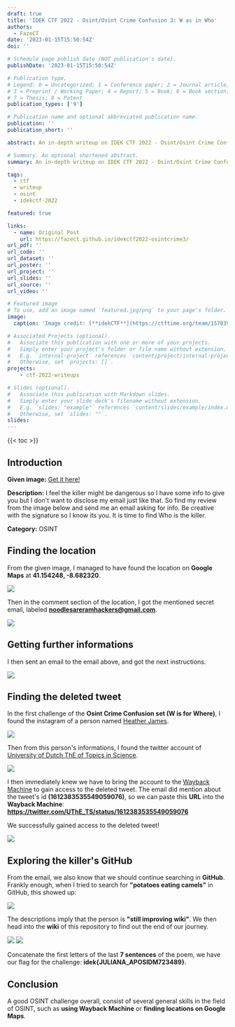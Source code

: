 ```yaml
---
draft: true
title: 'IDEK CTF 2022 - Osint/Osint Crime Confusion 3: W as in Who'
authors:
  - FazeCT
date: '2023-01-15T15:50:54Z'
doi: ''

# Schedule page publish date (NOT publication's date).
publishDate: '2023-01-15T15:50:54Z'

# Publication type.
# Legend: 0 = Uncategorized; 1 = Conference paper; 2 = Journal article;
# 3 = Preprint / Working Paper; 4 = Report; 5 = Book; 6 = Book section;
# 7 = Thesis; 8 = Patent
publication_types: ['9']

# Publication name and optional abbreviated publication name.
publication: ''
publication_short: ''

abstract: An in-depth writeup on IDEK CTF 2022 - Osint/Osint Crime Confusion 3: W as in Who.

# Summary. An optional shortened abstract.
summary: An in-depth writeup on IDEK CTF 2022 - Osint/Osint Crime Confusion 3: W as in Who.

tags:
  - ctf
  - writeup
  - osint
  - idekctf-2022

featured: true

links:
  - name: Original Post
    url: https://fazect.github.io/idekctf2022-osintcrime3/
url_pdf: ''
url_code: ''
url_dataset: ''
url_poster: ''
url_project: ''
url_slides: ''
url_source: ''
url_video: ''

# Featured image
# To use, add an image named `featured.jpg/png` to your page's folder.
image:
  caption: 'Image credit: [**idekCTF**](https://ctftime.org/team/157039/)'

# Associated Projects (optional).
#   Associate this publication with one or more of your projects.
#   Simply enter your project's folder or file name without extension.
#   E.g. `internal-project` references `content/project/internal-project/index.md`.
#   Otherwise, set `projects: []`.
projects:
    - ctf-2022-writeups

# Slides (optional).
#   Associate this publication with Markdown slides.
#   Simply enter your slide deck's filename without extension.
#   E.g. `slides: "example"` references `content/slides/example/index.md`.
#   Otherwise, set `slides: ""`.
slides:
---
```

{{< toc >}}

## Introduction

**Given image:** [Get it here!](https://drive.google.com/file/d/1sYKHJvmFAB0yjWCTEdp_ZL9g1Eh0G56x/view?usp=share_link)

**Description:** I feel the killer might be dangerous so I have some info to give you but I don't want to disclose my email just like that. So find my review from the image below and send me an email asking for info. Be creative with the signature so I know its you. It is time to find Who is the killer.

**Category:** OSINT

## Finding the location
 
From the given image, I managed to have found the location on **Google Maps** at **41.154248, -8.682320**. 

![](map.png)

Then in the comment section of the location, I got the mentioned secret email, labeled **noodlesareramhackers@gmail.com**.

![](comment.png)

## Getting further informations

I then sent an email to the email above, and got the next instructions.

![](gmail.png)

## Finding the deleted tweet

In the first challenge of the **Osint Crime Confusion set (W is for Where)**, I found the instagram of a person named [Heather James](https://www.instagram.com/hjthepainteng/).

![](ins.png)

Then from this person's informations, I found the twitter account of [University of Dutch ThE of Topics in Science](https://twitter.com/UThE_TS).

![](uni.png)

I then immediately knew we have to bring the account to the [Wayback Machine](https://web.archive.org) to gain access to the deleted tweet. The email did mention about the tweet's id **(1612383535549059076)**, so we can paste this **URL** into the **Wayback Machine**: **https://twitter.com/UThE_TS/status/1612383535549059076**

We successfully gained access to the deleted tweet!

![](tweet.png)

## Exploring the killer's GitHub

From the email, we also know that we should continue searching in **GitHub**. Frankly enough, when I tried to search for **"potatoes eating camels"** in GitHub, this showed up:

![](git.png)

The descriptions imply that the person is **"still improving wiki"**. We then head into the **wiki** of this repository to find out the end of our journey.

![](wiki.png)
![](flag.png)

Concatenate the first letters of the last **7 sentences** of the poem, we have our flag for the challenge: **idek{JULIANA_APOSIDM723489}**.

## Conclusion

A good OSINT challenge overall, consist of several general skills in the field of OSINT, such as **using Wayback Machine** or **finding locations on Google Maps**.


